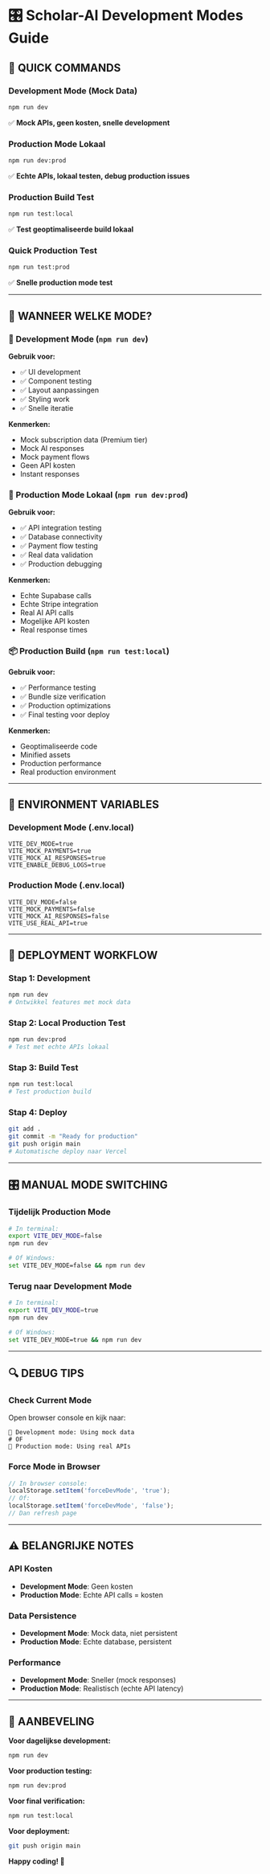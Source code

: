 # 🎛️ Scholar-AI Development Modes Guide

## 🚀 **QUICK COMMANDS**

### **Development Mode (Mock Data)**
```bash
npm run dev
```
✅ **Mock APIs, geen kosten, snelle development**

### **Production Mode Lokaal**
```bash
npm run dev:prod
```
✅ **Echte APIs, lokaal testen, debug production issues**

### **Production Build Test**
```bash
npm run test:local
```
✅ **Test geoptimaliseerde build lokaal**

### **Quick Production Test**
```bash
npm run test:prod
```
✅ **Snelle production mode test**

---

## 🎯 **WANNEER WELKE MODE?**

### **🚧 Development Mode** (`npm run dev`)
**Gebruik voor:**
- ✅ UI development
- ✅ Component testing
- ✅ Layout aanpassingen
- ✅ Styling work
- ✅ Snelle iteratie

**Kenmerken:**
- Mock subscription data (Premium tier)
- Mock AI responses
- Mock payment flows
- Geen API kosten
- Instant responses

### **🔄 Production Mode Lokaal** (`npm run dev:prod`)
**Gebruik voor:**
- ✅ API integration testing
- ✅ Database connectivity
- ✅ Payment flow testing
- ✅ Real data validation
- ✅ Production debugging

**Kenmerken:**
- Echte Supabase calls
- Echte Stripe integration
- Real AI API calls
- Mogelijke API kosten
- Real response times

### **📦 Production Build** (`npm run test:local`)
**Gebruik voor:**
- ✅ Performance testing
- ✅ Bundle size verification
- ✅ Production optimizations
- ✅ Final testing voor deploy

**Kenmerken:**
- Geoptimaliseerde code
- Minified assets
- Production performance
- Real production environment

---

## 🔧 **ENVIRONMENT VARIABLES**

### **Development Mode (.env.local)**
```env
VITE_DEV_MODE=true
VITE_MOCK_PAYMENTS=true
VITE_MOCK_AI_RESPONSES=true
VITE_ENABLE_DEBUG_LOGS=true
```

### **Production Mode (.env.local)**
```env
VITE_DEV_MODE=false
VITE_MOCK_PAYMENTS=false
VITE_MOCK_AI_RESPONSES=false
VITE_USE_REAL_API=true
```

---

## 🚀 **DEPLOYMENT WORKFLOW**

### **Stap 1: Development**
```bash
npm run dev
# Ontwikkel features met mock data
```

### **Stap 2: Local Production Test**
```bash
npm run dev:prod
# Test met echte APIs lokaal
```

### **Stap 3: Build Test**
```bash
npm run test:local
# Test production build
```

### **Stap 4: Deploy**
```bash
git add .
git commit -m "Ready for production"
git push origin main
# Automatische deploy naar Vercel
```

---

## 🎛️ **MANUAL MODE SWITCHING**

### **Tijdelijk Production Mode**
```bash
# In terminal:
export VITE_DEV_MODE=false
npm run dev

# Of Windows:
set VITE_DEV_MODE=false && npm run dev
```

### **Terug naar Development Mode**
```bash
# In terminal:
export VITE_DEV_MODE=true
npm run dev

# Of Windows:
set VITE_DEV_MODE=true && npm run dev
```

---

## 🔍 **DEBUG TIPS**

### **Check Current Mode**
Open browser console en kijk naar:
```
🚧 Development mode: Using mock data
# OF
🚀 Production mode: Using real APIs
```

### **Force Mode in Browser**
```javascript
// In browser console:
localStorage.setItem('forceDevMode', 'true');
// Of:
localStorage.setItem('forceDevMode', 'false');
// Dan refresh page
```

---

## ⚠️ **BELANGRIJKE NOTES**

### **API Kosten**
- **Development Mode**: Geen kosten
- **Production Mode**: Echte API calls = kosten

### **Data Persistence**
- **Development Mode**: Mock data, niet persistent
- **Production Mode**: Echte database, persistent

### **Performance**
- **Development Mode**: Sneller (mock responses)
- **Production Mode**: Realistisch (echte API latency)

---

## 🎉 **AANBEVELING**

**Voor dagelijkse development:**
```bash
npm run dev
```

**Voor production testing:**
```bash
npm run dev:prod
```

**Voor final verification:**
```bash
npm run test:local
```

**Voor deployment:**
```bash
git push origin main
```

**Happy coding! 🚀**
